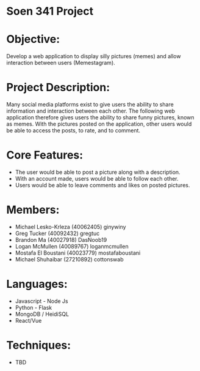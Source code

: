 # Soen 341 Project

# Objective:

Develop a web application to display silly pictures (memes) and allow interaction between users (Memestagram).

# Project Description:

Many social media platforms exist to give users the ability to share information and interaction between each other. The following web application therefore gives users the ability to share funny pictures, known as memes. With the pictures posted on the application, other users would be able to access the posts, to rate, and to comment.

# Core Features:

- The user would be able to post a picture along with a description.
- With an account made, users would be able to follow each other.
- Users would be able to leave comments and likes on posted pictures.

# Members:

- Michael Lesko-Krleza (40062405) ginywiny
- Greg Tucker (40092432) gregtuc
- Brandon Ma (40027918) DasNoob19
- Logan McMullen (40089767) loganmcmullen
- Mostafa El Boustani (40023779) mostafaboustani
- Michael Shuhaibar (27210892) cottonswab

# Languages:

- Javascript - Node Js
- Python - Flask
- MongoDB / HeidiSQL
- React/Vue

# Techniques:

- TBD
